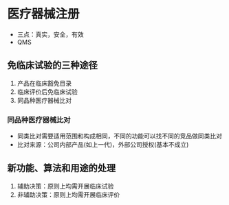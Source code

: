 # 医疗器械注册
* 三点：真实，安全，有效
* QMS

## 免临床试验的三种途径
1. 产品在临床豁免目录
1. 临床评价后免临床试验
1. 同品种医疗器械比对

### 同品种医疗器械比对
* 同类比对需要适用范围和构成相同，不同的功能可以找不同的竞品做同类比对
* 比对来源：公司内部产品(如上一代)，外部公司授权(基本不成立)

## 新功能、算法和用途的处理
1. 辅助决策：原则上均需开展临床试验
1. 非辅助决策：原则上均需开展临床评价
